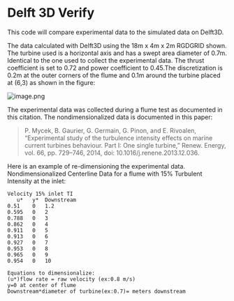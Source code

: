 # Delft 3D Verify 


This code will compare experimental data to the simulated data on Delft3D.

The data calculated with Delft3D using the 18m x 4m x 2m RGDGRID shown. The turbine used is a horizontal axis and has a swept area diameter of 0.7m.  Identical to the one used to collect the experimental data. The thrust coefficient is set to 0.72 and power coefficient to 0.45.The discretization is 0.2m at the outer corners of the flume and 0.1m around the turbine placed at (6,3) as shown in the figure:

![image.png](attachment:1be26856-044a-45e1-903a-effaa255e8eb.png)



The experimental data was collected during a flume test as documented in this citation. The nondimensionalized data is documented in this paper: 
>   P. Mycek, B. Gaurier, G. Germain, G. Pinon, and E. Rivoalen, “Experimental study of the turbulence intensity effects on marine current turbines behaviour. Part I: One single turbine,” Renew. Energy, vol. 66, pp. 729–746, 2014, doi: 10.1016/j.renene.2013.12.036.  

Here is an example of re-dimensioning the experimental data. 
Nondimensionalized Centerline Data for a flume with 15% Turbulent Intensity at the inlet:

```
Velocity 15% inlet TI
   u*	y*	Downstream
0.51	0	1.2
0.595	0	2
0.788	0	3
0.862	0	4
0.911	0	5
0.913	0	6
0.927	0	7
0.953	0	8
0.965	0	9
0.954	0	10

Equations to dimensionalize: 
(u*)flow rate = raw velocity (ex:0.8 m/s)
y=0 at center of flume 
Downstream*diameter of turbine(ex:0.7)= meters downstream 
```